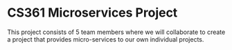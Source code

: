 # CS361 Microservices Project

This project consists of 5 team members where we will collaborate to create a project that provides micro-services to our own individual projects.




